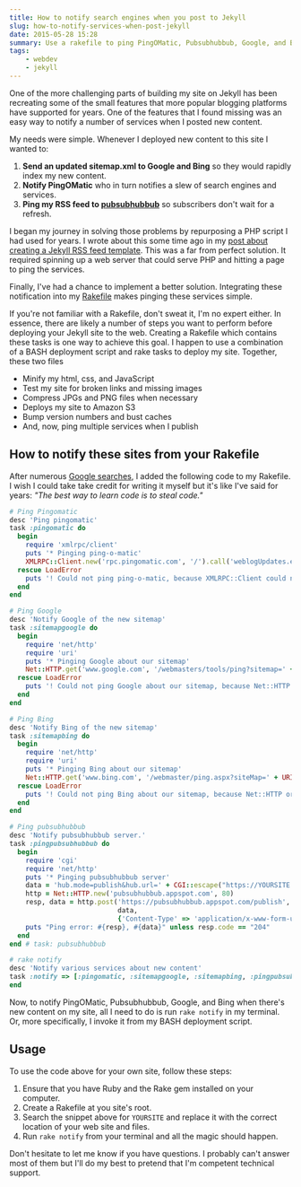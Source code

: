 ```yaml
---
title: How to notify search engines when you post to Jekyll
slug: how-to-notify-services-when-post-jekyll
date: 2015-05-28 15:28
summary: Use a rakefile to ping PingOMatic, Pubsubhubbub, Google, and Bing when you post new content to your Jekyll site.
tags:
    - webdev
    - jekyll
---
```


One of the more challenging parts of building my site on Jekyll has been recreating some of the small features that more popular blogging platforms have supported for years. One of the features that I found missing was an easy way to notify a number of services when I posted new content.

My needs were simple. Whenever I deployed new content to this site I wanted to:

1. **Send an updated sitemap.xml to Google and Bing** so they would rapidly index my new content.
2. **Notify PingOMatic** who in turn notifies a slew of search engines and services.
3. **Ping my RSS feed to [pubsubhubbub](https://pubsubhubbub.appspot.com/)** so subscribers don't wait for a refresh.

I began my journey in solving those problems by repurposing a PHP script I had used for years. I wrote about this some time ago in my [post about creating a Jekyll RSS feed template][3]. This was a far from perfect solution. It required spinning up a web server that could serve PHP and hitting a page to ping the services.

Finally, I've had a chance to implement a better solution. Integrating these notification into my [Rakefile][4] makes pinging these services simple.

If you're not familiar with a Rakefile, don't sweat it, I'm no expert either. In essence, there are likely a number of steps you want to perform before deploying your Jekyll site to the web. Creating a Rakefile which contains these tasks is one way to achieve this goal. I happen to use a combination of a BASH deployment script and rake tasks to deploy my site. Together, these two files

-   Minify my html, css, and JavaScript
-   Test my site for broken links and missing images
-   Compress JPGs and PNG files when necessary
-   Deploys my site to Amazon S3
-   Bump version numbers and bust caches
-   And, now, ping multiple services when I publish

## How to notify these sites from your Rakefile

After numerous [Google searches][5], I added the following code to my Rakefile. I wish I could take take credit for writing it myself but it's like I've said for years: _"The best way to learn code is to steal code."_

```ruby
# Ping Pingomatic
desc 'Ping pingomatic'
task :pingomatic do
  begin
    require 'xmlrpc/client'
    puts '* Pinging ping-o-matic'
    XMLRPC::Client.new('rpc.pingomatic.com', '/').call('weblogUpdates.extendedPing', 'YOURSITE.com' , 'https://YOURSITE.com', 'https://YOURSITE.com/atom.xml')
  rescue LoadError
    puts '! Could not ping ping-o-matic, because XMLRPC::Client could not be found.'
  end
end

# Ping Google
desc 'Notify Google of the new sitemap'
task :sitemapgoogle do
  begin
    require 'net/http'
    require 'uri'
    puts '* Pinging Google about our sitemap'
    Net::HTTP.get('www.google.com', '/webmasters/tools/ping?sitemap=' + URI.escape('https://YOURSITE.com/sitemap.xml'))
  rescue LoadError
    puts '! Could not ping Google about our sitemap, because Net::HTTP or URI could not be found.'
  end
end

# Ping Bing
desc 'Notify Bing of the new sitemap'
task :sitemapbing do
  begin
    require 'net/http'
    require 'uri'
    puts '* Pinging Bing about our sitemap'
    Net::HTTP.get('www.bing.com', '/webmaster/ping.aspx?siteMap=' + URI.escape('https://YOURSITE.com/sitemap.xml'))
  rescue LoadError
    puts '! Could not ping Bing about our sitemap, because Net::HTTP or URI could not be found.'
  end
end

# Ping pubsubhubbub
desc 'Notify pubsubhubbub server.'
task :pingpubsubhubbub do
  begin
    require 'cgi'
    require 'net/http'
    puts '* Pinging pubsubhubbub server'
    data = 'hub.mode=publish&hub.url=' + CGI::escape("https://YOURSITE.com/atom.xml")
    http = Net::HTTP.new('pubsubhubbub.appspot.com', 80)
    resp, data = http.post('https://pubsubhubbub.appspot.com/publish',
                           data,
                           {'Content-Type' => 'application/x-www-form-urlencoded'})
    puts "Ping error: #{resp}, #{data}" unless resp.code == "204"
  end
end # task: pubsubhubbub

# rake notify
desc 'Notify various services about new content'
task :notify => [:pingomatic, :sitemapgoogle, :sitemapbing, :pingpubsubhubbub] do
end
```

Now, to notify PingOMatic, Pubsubhubbub, Google, and Bing when there's new content on my site, all I need to do is run `rake notify` in my terminal. Or, more specifically, I invoke it from my BASH deployment script.

## Usage

To use the code above for your own site, follow these steps:

1. Ensure that you have Ruby and the Rake gem installed on your computer.
2. Create a Rakefile at you site's root.
3. Search the snippet above for `YOURSITE` and replace it with the correct location of your web site and files.
4. Run `rake notify` from your terminal and all the magic should happen.

Don't hesitate to let me know if you have questions. I probably can't answer most of them but I'll do my best to pretend that I'm competent technical support.

[3]: /jekyll-rss-feed-template/
[4]: https://github.com/avillafiorita/jekyll-rakefile
[5]: https://www.google.com/webhp?hl=en#hl=en&q=rake+ping+pingomatic
